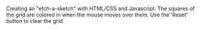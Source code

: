 Creating an "etch-a-sketch" with HTML/CSS and Javascript. The squares of the grid are colored in when the mouse moves over them. Use the 'Reset' button to clear the grid.